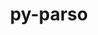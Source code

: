 ---
title: "py-parso"
layout: cache
categories: [package, develop-2025-01-26]
meta: {"versions": ["0.8.4"], "compilers": ["gcc@=10.5.0", "gcc@=11.1.0", "gcc@=11.4.0", "gcc@=13.3.0", "gcc@=9.4.0", "oneapi@=2024.2.1"], "oss": ["centos7", "rhel8", "ubuntu20.04", "ubuntu22.04"], "platforms": ["linux"], "targets": ["aarch64", "neoverse_v2", "ppc64le", "x86_64_v3"], "stacks": ["data-vis-sdk", "developer-tools-aarch64-linux-gnu", "developer-tools-x86_64_v3-linux-gnu", "e4s", "e4s-neoverse-v2", "e4s-oneapi", "e4s-power", "root"], "num_specs": 14, "num_specs_by_stack": {"developer-tools-x86_64_v3-linux-gnu": 1, "root": 14, "developer-tools-aarch64-linux-gnu": 1, "e4s-power": 2, "data-vis-sdk": 1, "e4s-neoverse-v2": 2, "e4s": 3, "e4s-oneapi": 4}}
spec_details: [{"hash": "xwynl27vjwafmw7r2ws2vlxoblnxnzfc", "compiler": "gcc@=10.5.0", "versions": ["0.8.4"], "os": "centos7", "platform": "linux", "target": "x86_64_v3", "variants": ["build_system=python_pip"], "stacks": ["developer-tools-x86_64_v3-linux-gnu", "root"], "size": "-", "tarball": "https://binaries.spack.io/develop-2025-01-26/build_cache/linux-centos7-x86_64_v3/gcc-10.5.0/py-parso-0.8.4/linux-centos7-x86_64_v3-gcc-10.5.0-py-parso-0.8.4-xwynl27vjwafmw7r2ws2vlxoblnxnzfc.spack"}, {"hash": "wb5cyiwlt6iyrgrgz4g635fpi35l4bpw", "compiler": "gcc@=13.3.0", "versions": ["0.8.4"], "os": "rhel8", "platform": "linux", "target": "aarch64", "variants": ["build_system=python_pip"], "stacks": ["root", "developer-tools-aarch64-linux-gnu"], "size": "-", "tarball": "https://binaries.spack.io/develop-2025-01-26/build_cache/linux-rhel8-aarch64/gcc-13.3.0/py-parso-0.8.4/linux-rhel8-aarch64-gcc-13.3.0-py-parso-0.8.4-wb5cyiwlt6iyrgrgz4g635fpi35l4bpw.spack"}, {"hash": "5o2zvdai4rjuxbodjxnegf4yi3wu7qy3", "compiler": "gcc@=9.4.0", "versions": ["0.8.4"], "os": "ubuntu20.04", "platform": "linux", "target": "ppc64le", "variants": ["build_system=python_pip"], "stacks": ["root", "e4s-power"], "size": "-", "tarball": "https://binaries.spack.io/develop-2025-01-26/build_cache/linux-ubuntu20.04-ppc64le/gcc-9.4.0/py-parso-0.8.4/linux-ubuntu20.04-ppc64le-gcc-9.4.0-py-parso-0.8.4-5o2zvdai4rjuxbodjxnegf4yi3wu7qy3.spack"}, {"hash": "na7kkzfczrqgdwbaz26xdyey7cb2l2ey", "compiler": "gcc@=9.4.0", "versions": ["0.8.4"], "os": "ubuntu20.04", "platform": "linux", "target": "ppc64le", "variants": ["build_system=python_pip"], "stacks": ["root", "e4s-power"], "size": "-", "tarball": "https://binaries.spack.io/develop-2025-01-26/build_cache/linux-ubuntu20.04-ppc64le/gcc-9.4.0/py-parso-0.8.4/linux-ubuntu20.04-ppc64le-gcc-9.4.0-py-parso-0.8.4-na7kkzfczrqgdwbaz26xdyey7cb2l2ey.spack"}, {"hash": "jf6f3ixtltfqd2j36akjdeqh3adzllnp", "compiler": "gcc@=11.1.0", "versions": ["0.8.4"], "os": "ubuntu20.04", "platform": "linux", "target": "x86_64_v3", "variants": ["build_system=python_pip"], "stacks": ["root", "data-vis-sdk"], "size": "-", "tarball": "https://binaries.spack.io/develop-2025-01-26/build_cache/linux-ubuntu20.04-x86_64_v3/gcc-11.1.0/py-parso-0.8.4/linux-ubuntu20.04-x86_64_v3-gcc-11.1.0-py-parso-0.8.4-jf6f3ixtltfqd2j36akjdeqh3adzllnp.spack"}, {"hash": "f3drapuzsab33uwm45pfx6wewky7o4bm", "compiler": "gcc@=11.4.0", "versions": ["0.8.4"], "os": "ubuntu22.04", "platform": "linux", "target": "neoverse_v2", "variants": ["build_system=python_pip"], "stacks": ["root", "e4s-neoverse-v2"], "size": "-", "tarball": "https://binaries.spack.io/develop-2025-01-26/build_cache/linux-ubuntu22.04-neoverse_v2/gcc-11.4.0/py-parso-0.8.4/linux-ubuntu22.04-neoverse_v2-gcc-11.4.0-py-parso-0.8.4-f3drapuzsab33uwm45pfx6wewky7o4bm.spack"}, {"hash": "yhoef6zhc7grj5ndo3rshafy6hiyntft", "compiler": "gcc@=11.4.0", "versions": ["0.8.4"], "os": "ubuntu22.04", "platform": "linux", "target": "neoverse_v2", "variants": ["build_system=python_pip"], "stacks": ["root", "e4s-neoverse-v2"], "size": "-", "tarball": "https://binaries.spack.io/develop-2025-01-26/build_cache/linux-ubuntu22.04-neoverse_v2/gcc-11.4.0/py-parso-0.8.4/linux-ubuntu22.04-neoverse_v2-gcc-11.4.0-py-parso-0.8.4-yhoef6zhc7grj5ndo3rshafy6hiyntft.spack"}, {"hash": "7tik7hemgow3ad2xgmvfh7u3tvwozemr", "compiler": "gcc@=11.4.0", "versions": ["0.8.4"], "os": "ubuntu22.04", "platform": "linux", "target": "x86_64_v3", "variants": ["build_system=python_pip"], "stacks": ["root", "e4s"], "size": "-", "tarball": "https://binaries.spack.io/develop-2025-01-26/build_cache/linux-ubuntu22.04-x86_64_v3/gcc-11.4.0/py-parso-0.8.4/linux-ubuntu22.04-x86_64_v3-gcc-11.4.0-py-parso-0.8.4-7tik7hemgow3ad2xgmvfh7u3tvwozemr.spack"}, {"hash": "numkno6vq23mxczdqqbkugm663tjisqj", "compiler": "gcc@=11.4.0", "versions": ["0.8.4"], "os": "ubuntu22.04", "platform": "linux", "target": "x86_64_v3", "variants": ["build_system=python_pip"], "stacks": ["root", "e4s"], "size": "-", "tarball": "https://binaries.spack.io/develop-2025-01-26/build_cache/linux-ubuntu22.04-x86_64_v3/gcc-11.4.0/py-parso-0.8.4/linux-ubuntu22.04-x86_64_v3-gcc-11.4.0-py-parso-0.8.4-numkno6vq23mxczdqqbkugm663tjisqj.spack"}, {"hash": "ykegetbbidcbximho42z4nko7zhcattv", "compiler": "gcc@=11.4.0", "versions": ["0.8.4"], "os": "ubuntu22.04", "platform": "linux", "target": "x86_64_v3", "variants": ["build_system=python_pip"], "stacks": ["root", "e4s"], "size": "-", "tarball": "https://binaries.spack.io/develop-2025-01-26/build_cache/linux-ubuntu22.04-x86_64_v3/gcc-11.4.0/py-parso-0.8.4/linux-ubuntu22.04-x86_64_v3-gcc-11.4.0-py-parso-0.8.4-ykegetbbidcbximho42z4nko7zhcattv.spack"}, {"hash": "m4oxnofha2r4udi4fcdgq5jppbjwbvvi", "compiler": "oneapi@=2024.2.1", "versions": ["0.8.4"], "os": "ubuntu22.04", "platform": "linux", "target": "x86_64_v3", "variants": ["build_system=python_pip"], "stacks": ["root", "e4s-oneapi"], "size": "-", "tarball": "https://binaries.spack.io/develop-2025-01-26/build_cache/linux-ubuntu22.04-x86_64_v3/oneapi-2024.2.1/py-parso-0.8.4/linux-ubuntu22.04-x86_64_v3-oneapi-2024.2.1-py-parso-0.8.4-m4oxnofha2r4udi4fcdgq5jppbjwbvvi.spack"}, {"hash": "kvsezx5xjn22ni2iymvytchhgefaqxhy", "compiler": "oneapi@=2024.2.1", "versions": ["0.8.4"], "os": "ubuntu22.04", "platform": "linux", "target": "x86_64_v3", "variants": ["build_system=python_pip"], "stacks": ["root", "e4s-oneapi"], "size": "-", "tarball": "https://binaries.spack.io/develop-2025-01-26/build_cache/linux-ubuntu22.04-x86_64_v3/oneapi-2024.2.1/py-parso-0.8.4/linux-ubuntu22.04-x86_64_v3-oneapi-2024.2.1-py-parso-0.8.4-kvsezx5xjn22ni2iymvytchhgefaqxhy.spack"}, {"hash": "vaj2lhgyeyyhdccfhsx7rdmps74rvj7l", "compiler": "oneapi@=2024.2.1", "versions": ["0.8.4"], "os": "ubuntu22.04", "platform": "linux", "target": "x86_64_v3", "variants": ["build_system=python_pip"], "stacks": ["root", "e4s-oneapi"], "size": "-", "tarball": "https://binaries.spack.io/develop-2025-01-26/build_cache/linux-ubuntu22.04-x86_64_v3/oneapi-2024.2.1/py-parso-0.8.4/linux-ubuntu22.04-x86_64_v3-oneapi-2024.2.1-py-parso-0.8.4-vaj2lhgyeyyhdccfhsx7rdmps74rvj7l.spack"}, {"hash": "ntx6oem2zibl6tojp433zt7ojqdsdmlw", "compiler": "oneapi@=2024.2.1", "versions": ["0.8.4"], "os": "ubuntu22.04", "platform": "linux", "target": "x86_64_v3", "variants": ["build_system=python_pip"], "stacks": ["root", "e4s-oneapi"], "size": "-", "tarball": "https://binaries.spack.io/develop-2025-01-26/build_cache/linux-ubuntu22.04-x86_64_v3/oneapi-2024.2.1/py-parso-0.8.4/linux-ubuntu22.04-x86_64_v3-oneapi-2024.2.1-py-parso-0.8.4-ntx6oem2zibl6tojp433zt7ojqdsdmlw.spack"}]
---